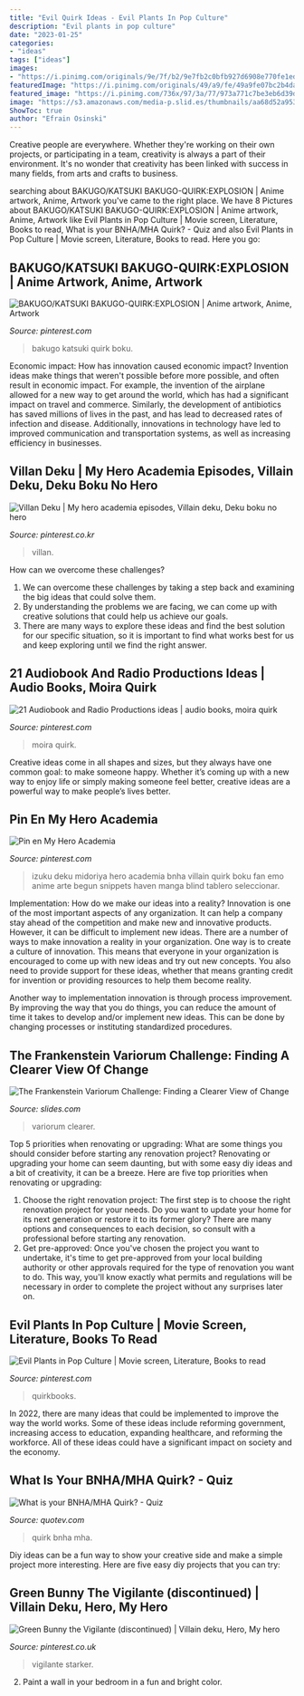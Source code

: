 ```yaml
---
title: "Evil Quirk Ideas - Evil Plants In Pop Culture"
description: "Evil plants in pop culture"
date: "2023-01-25"
categories:
- "ideas"
tags: ["ideas"]
images:
- "https://i.pinimg.com/originals/9e/7f/b2/9e7fb2c0bfb927d6908e770fe1ed609f.png"
featuredImage: "https://i.pinimg.com/originals/49/a9/fe/49a9fe07bc2b4da8af6680933ad18944.jpg"
featured_image: "https://i.pinimg.com/736x/97/3a/77/973a771c7be3eb6d39dcaffe078b3ef6.jpg"
image: "https://s3.amazonaws.com/media-p.slid.es/thumbnails/aa68d52a9533ef9a0ce1f202d10636c7/thumb.jpg?1578434508"
ShowToc: true
author: "Efrain Osinski"
---
```



Creative people are everywhere. Whether they're working on their own projects, or participating in a team, creativity is always a part of their environment. It's no wonder that creativity has been linked with success in many fields, from arts and crafts to business.

	

		
searching about BAKUGO/KATSUKI BAKUGO-QUIRK:EXPLOSION | Anime artwork, Anime, Artwork you've came to the right place. We have 8 Pictures about BAKUGO/KATSUKI BAKUGO-QUIRK:EXPLOSION | Anime artwork, Anime, Artwork like Evil Plants in Pop Culture | Movie screen, Literature, Books to read, What is your BNHA/MHA Quirk? - Quiz and also Evil Plants in Pop Culture | Movie screen, Literature, Books to read. Here you go:
		
    
## BAKUGO/KATSUKI BAKUGO-QUIRK:EXPLOSION | Anime Artwork, Anime, Artwork

<img loading=lazy src="https://i.pinimg.com/736x/97/3a/77/973a771c7be3eb6d39dcaffe078b3ef6.jpg" onerror="this.onerror=null;this.src='https://tse1.mm.bing.net/th?id=OIP.3yULxdLmhDjGz0xEcySA7gAAAA&amp;pid=15.1';" alt="BAKUGO/KATSUKI BAKUGO-QUIRK:EXPLOSION | Anime artwork, Anime, Artwork">

_Source: pinterest.com_

>bakugo katsuki quirk boku. 

	

Economic impact: How has innovation caused economic impact?
Invention ideas make things that weren't possible before more possible, and often result in economic impact. For example, the invention of the airplane allowed for a new way to get around the world, which has had a significant impact on travel and commerce. Similarly, the development of antibiotics has saved millions of lives in the past, and has lead to decreased rates of infection and disease. Additionally, innovations in technology have led to improved communication and transportation systems, as well as increasing efficiency in businesses.

    
## Villan Deku | My Hero Academia Episodes, Villain Deku, Deku Boku No Hero

<img loading=lazy src="https://i.pinimg.com/originals/b1/e0/3a/b1e03abd97616b574123b85b3dba1690.jpg" onerror="this.onerror=null;this.src='https://tse1.mm.bing.net/th?id=OIP._udjDoLB8id84TqrRRgeQgHaIx&amp;pid=15.1';" alt="Villan Deku | My hero academia episodes, Villain deku, Deku boku no hero">

_Source: pinterest.co.kr_

>villan. 

	

How can we overcome these challenges?
1. We can overcome these challenges by taking a step back and examining the big ideas that could solve them.
2. By understanding the problems we are facing, we can come up with creative solutions that could help us achieve our goals.
3. There are many ways to explore these ideas and find the best solution for our specific situation, so it is important to find what works best for us and keep exploring until we find the right answer.

    
## 21 Audiobook And Radio Productions Ideas | Audio Books, Moira Quirk

<img loading=lazy src="https://i.pinimg.com/474x/d0/02/37/d00237e839479627378586eb2bd35154--audiobook-theatres.jpg" onerror="this.onerror=null;this.src='https://tse3.mm.bing.net/th?id=OIP.Kv-C9uBWt7-Zw-vU-ijzGAAAAA&amp;pid=15.1';" alt="21 Audiobook and Radio Productions ideas | audio books, moira quirk">

_Source: pinterest.com_

>moira quirk. 

	

Creative ideas come in all shapes and sizes, but they always have one common goal: to make someone happy. Whether it’s coming up with a new way to enjoy life or simply making someone feel better, creative ideas are a powerful way to make people’s lives better.

    
## Pin En My Hero Academia

<img loading=lazy src="https://i.pinimg.com/originals/49/a9/fe/49a9fe07bc2b4da8af6680933ad18944.jpg" onerror="this.onerror=null;this.src='https://tse1.mm.bing.net/th?id=OIP.tegTl5AVS4KnXLZuViAOZgHaGD&amp;pid=15.1';" alt="Pin en My Hero Academia">

_Source: pinterest.com_

>izuku deku midoriya hero academia bnha villain quirk boku fan emo anime arte begun snippets haven manga blind tablero seleccionar. 

	

Implementation: How do we make our ideas into a reality?
Innovation is one of the most important aspects of any organization. It can help a company stay ahead of the competition and make new and innovative products. However, it can be difficult to implement new ideas. There are a number of ways to make innovation a reality in your organization. 
One way is to create a culture of innovation. This means that everyone in your organization is encouraged to come up with new ideas and try out new concepts. You also need to provide support for these ideas, whether that means granting credit for invention or providing resources to help them become reality. 

Another way to implementation innovation is through process improvement. By improving the way that you do things, you can reduce the amount of time it takes to develop and/or implement new ideas. This can be done by changing processes or instituting standardized procedures.

    
## The Frankenstein Variorum Challenge: Finding A Clearer View Of Change

<img loading=lazy src="https://s3.amazonaws.com/media-p.slid.es/thumbnails/aa68d52a9533ef9a0ce1f202d10636c7/thumb.jpg?1578434508" onerror="this.onerror=null;this.src='https://tse4.mm.bing.net/th?id=OIP.CPLbKa8mX_4IzGm4C6JBAQHaHa&amp;pid=15.1';" alt="The Frankenstein Variorum Challenge: Finding a Clearer View of Change">

_Source: slides.com_

>variorum clearer. 

	

Top 5 priorities when renovating or upgrading: What are some things you should consider before starting any renovation project?
Renovating or upgrading your home can seem daunting, but with some easy diy ideas and a bit of creativity, it can be a breeze. Here are five top priorities when renovating or upgrading: 
1. Choose the right renovation project: The first step is to choose the right renovation project for your needs. Do you want to update your home for its next generation or restore it to its former glory? There are many options and consequences to each decision, so consult with a professional before starting any renovation. 
2. Get pre-approved: Once you've chosen the project you want to undertake, it's time to get pre-approved from your local building authority or other approvals required for the type of renovation you want to do. This way, you'll know exactly what permits and regulations will be necessary in order to complete the project without any surprises later on.

    
## Evil Plants In Pop Culture | Movie Screen, Literature, Books To Read

<img loading=lazy src="https://i.pinimg.com/originals/9e/7f/b2/9e7fb2c0bfb927d6908e770fe1ed609f.png" onerror="this.onerror=null;this.src='https://tse2.mm.bing.net/th?id=OIP.xA-O_osbvhQXAUBelq_2ugHaLG&amp;pid=15.1';" alt="Evil Plants in Pop Culture | Movie screen, Literature, Books to read">

_Source: pinterest.com_

>quirkbooks. 

	

In 2022, there are many ideas that could be implemented to improve the way the world works. Some of these ideas include reforming government, increasing access to education, expanding healthcare, and reforming the workforce. All of these ideas could have a significant impact on society and the economy.

    
## What Is Your BNHA/MHA Quirk? - Quiz

<img loading=lazy src="https://i.quotev.com/img/q/u/19/11/24/4hnc54xjra_l.jpg" onerror="this.onerror=null;this.src='https://tse2.mm.bing.net/th?id=OIP.igyomoas05QG2q51wVEBMAAAAA&amp;pid=15.1';" alt="What is your BNHA/MHA Quirk? - Quiz">

_Source: quotev.com_

>quirk bnha mha. 

	

Diy ideas can be a fun way to show your creative side and make a simple project more interesting. Here are five easy diy projects that you can try: 

    
## Green Bunny The Vigilante (discontinued) | Villain Deku, Hero, My Hero

<img loading=lazy src="https://i.pinimg.com/736x/df/f3/ef/dff3ef4b1e8d65bb6c3da254bd99bac8.jpg" onerror="this.onerror=null;this.src='https://tse4.mm.bing.net/th?id=OIP.-NS_co_9zWhKq6cBrAKEKQAAAA&amp;pid=15.1';" alt="Green Bunny the Vigilante (discontinued) | Villain deku, Hero, My hero">

_Source: pinterest.co.uk_

>vigilante starker. 

	

2. Paint a wall in your bedroom in a fun and bright color.


